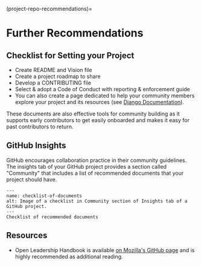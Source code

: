 (project-repo-recommendations)=
# Further Recommendations

## Checklist for Setting your Project

* Create README and Vision file
* Create a project roadmap to share
* Develop a CONTRIBUTING file
* Select & adopt a Code of Conduct with reporting & enforcement guide
* You can also create a page dedicated to help your community members explore your project and its resources (see [Django Documentation](https://docs.djangoproject.com/)).

These documents are also effective tools for community building as it supports early contributors to get easily onboarded and makes it easy for past contributors to return.

## GitHub Insights

GitHub encourages collaboration practice in their community guidelines.
The insights tab of your GitHub project provides a section called "Community" that includes a list of recommended documents that your project should have.

```{figure} ../../figures/community_profile.png
---
name: checklist-of-documents
alt: Image of a checklist in Community section of Insights tab of a GitHub project.
---
Checklist of recommended documents
```

## Resources

- Open Leadership Handbook is available [on Mozilla's GitHub page](https://mozilla.github.io/open-leadership-training-series/articles/readme/) and is highly recommended as additional reading.

